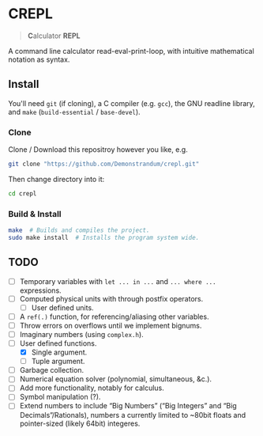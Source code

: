 # CREPL
> **C**alculator **REPL**

A command line calculator read-eval-print-loop,
with intuitive mathematical notation as syntax.

## Install

You'll need `git` (if cloning), a C compiler (e.g. `gcc`),
the GNU readline library, and `make` (`build-essential` / `base-devel`).

### Clone
Clone / Download this repositroy however you like, e.g.
```sh
git clone "https://github.com/Demonstrandum/crepl.git"
```

Then change directory into it:
```sh
cd crepl
```

### Build & Install
```sh
make  # Builds and compiles the project.
sudo make install  # Installs the program system wide.
```

## TODO
 - [ ] Temporary variables with `let ... in ...` and `... where ...` expressions.
 - [ ] Computed physical units with through postfix operators.
   - [ ] User defined units.
 - [ ] A `ref(.)` function, for referencing/aliasing other variables.
 - [ ] Throw errors on overflows until we implement bignums.
 - [ ] Imaginary numbers (using `complex.h`).
 - [ ] User defined functions.
   - [x] Single argument.
   - [ ] Tuple argument.
 - [ ] Garbage collection.
 - [ ] Numerical equation solver (polynomial, simultaneous, &c.).
 - [ ] Add more functionality, notably for calculus.
 - [ ] Symbol manipulation (?).
 - [ ] Extend numbers to include “Big Numbers” (“Big Integers” and “Big Decimals”/Rationals), numbers a currently limited to ~80bit floats and pointer-sized (likely 64bit) integeres.

